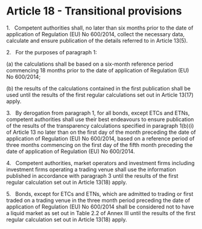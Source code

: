 # Article 18 - Transitional provisions


1.   Competent authorities shall, no later than six months prior to the date of application of Regulation (EU) No 600/2014, collect the necessary data, calculate and ensure publication of the details referred to in Article 13(5).

2.   For the purposes of paragraph 1:

(a) the calculations shall be based on a six-month reference period commencing 18 months prior to the date of application of Regulation (EU) No 600/2014;

(b) the results of the calculations contained in the first publication shall be used until the results of the first regular calculations set out in Article 13(17) apply.

3.   By derogation from paragraph 1, for all bonds, except ETCs and ETNs, competent authorities shall use their best endeavours to ensure publication of the results of the transparency calculations specified in paragraph 1(b)(i) of Article 13 no later than on the first day of the month preceding the date of application of Regulation (EU) No 600/2014, based on a reference period of three months commencing on the first day of the fifth month preceding the date of application of Regulation (EU) No 600/2014.

4.   Competent authorities, market operators and investment firms including investment firms operating a trading venue shall use the information published in accordance with paragraph 3 until the results of the first regular calculation set out in Article 13(18) apply.

5.   Bonds, except for ETCs and ETNs, which are admitted to trading or first traded on a trading venue in the three month period preceding the date of application of Regulation (EU) No 600/2014 shall be considered not to have a liquid market as set out in Table 2.2 of Annex III until the results of the first regular calculation set out in Article 13(18) apply.

